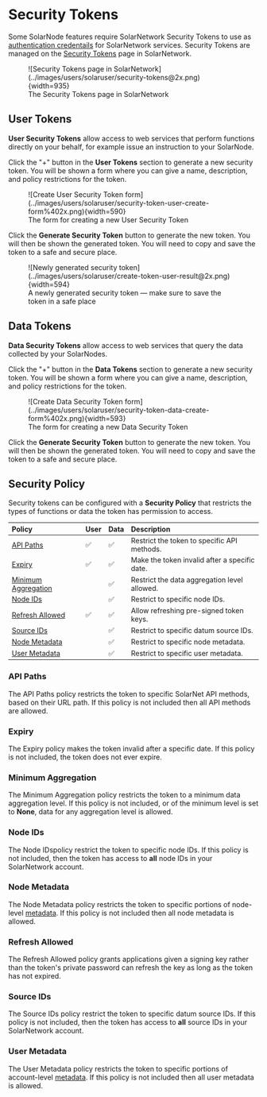 # Security Tokens

Some SolarNode features require SolarNetwork Security Tokens to use as [authentication credentails][auth]
for SolarNetwork services. Security Tokens are managed on the [Security Tokens][sec-tokens] page in
SolarNetwork.

<figure markdown>
  ![Security Tokens page in SolarNetwork](../images/users/solaruser/security-tokens@2x.png){width=935}
  <figcaption markdown>The Security Tokens page in SolarNetwork</figcaption>
</figure>

## User Tokens

**User Security Tokens** allow access to web services that perform functions directly on your
behalf, for example issue an instruction to your SolarNode.

Click the "+" button in the **User Tokens** section to generate a new security token. You will be shown
a form where you can give a name, description, and policy restrictions for the token.

<figure markdown>
  ![Create User Security Token form](../images/users/solaruser/security-token-user-create-form%402x.png){width=590}
  <figcaption markdown>The form for creating a new User Security Token</figcaption>
</figure>

Click the **Generate Security Token** button to generate the new token. You will then be shown the
generated token. You will need to copy and save the token to a safe and secure place.

<figure markdown>
  ![Newly generated security token](../images/users/solaruser/create-token-user-result@2x.png){width=594}
  <figcaption markdown>A newly generated security token — make sure to save the token in a safe place</figcaption>
</figure>

## Data Tokens

**Data Security Tokens** allow access to web services that query the data collected by your SolarNodes.

Click the "+" button in the **Data Tokens** section to generate a new security token. You will be shown
a form where you can give a name, description, and policy restrictions for the token.

<figure markdown>
  ![Create Data Security Token form](../images/users/solaruser/security-token-data-create-form%402x.png){width=593}
  <figcaption markdown>The form for creating a new Data Security Token</figcaption>
</figure>

Click the **Generate Security Token** button to generate the new token. You will then be shown the
generated token. You will need to copy and save the token to a safe and secure place.

## Security Policy

Security tokens can be configured with a **Security Policy** that restricts the types of functions or data the
token has permission to access.

| Policy | User | Data | Description |
|:-------|:-----|:-----|:------------|
| [API Paths](#api-paths) | :white_check_mark: | :white_check_mark: | Restrict the token to specific API methods. |
| [Expiry](#expiry) | :white_check_mark: | :white_check_mark: | Make the token invalid after a specific date. |
| [Minimum Aggregation](#minimum-aggregation) |  | :white_check_mark: | Restrict the data aggregation level allowed. |
| [Node IDs](#node-ids) |  | :white_check_mark: | Restrict to specific node IDs. |
| [Refresh Allowed](#refresh-allowed) | :white_check_mark: | :white_check_mark: | Allow refreshing pre-signed token keys. |
| [Source IDs](#source-ids) |  | :white_check_mark: | Restrict to specific datum source IDs. |
| [Node Metadata](#node-metadata) |  | :white_check_mark: | Restrict to specific node metadata. |
| [User Metadata](#user-metadata) |  | :white_check_mark: | Restrict to specific user metadata. |

### API Paths

The API Paths policy restricts the token to specific SolarNet API methods, based on their URL path. If this policy is
not included then all API methods are allowed.

### Expiry

The Expiry policy makes the token invalid after a specific date. If this policy is not included, the token
does not ever expire.

### Minimum Aggregation

The Minimum Aggregation policy restricts the token to a minimum data aggregation level. If this policy is not included,
or of the minimum level is set to **None**, data for any aggregation level is allowed.

### Node IDs

The Node IDspolicy restrict the token to specific node IDs. If this policy is not
included, then the token has access to **all** node IDs in your SolarNetwork account.

### Node Metadata

The Node Metadata policy restricts the token to specific portions of node-level [metadata][metadata]. If this policy is
not included then all node metadata is allowed.

### Refresh Allowed

The Refresh Allowed policy grants applications given a signing key rather than the token's private password can refresh the key as long as the token has not expired.

### Source IDs

The Source IDs policy restrict the token to specific datum source IDs. If this policy is not
included, then the token has access to **all** source IDs in your SolarNetwork account.

### User Metadata

The User Metadata policy restricts the token to specific portions of account-level [metadata][metadata]. If this policy is
not included then all user metadata is allowed.

[sec-tokens]: https://data.solarnetwork.net/solaruser/u/sec/auth-tokens
[auth]: https://github.com/SolarNetwork/solarnetwork/wiki/SolarNet-API-authentication-scheme-V2
[metadata]: https://github.com/SolarNetwork/solarnetwork/wiki/SolarNet-API-global-objects#metadata

